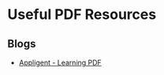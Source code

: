# Useful PDF Resources

## Blogs

- [Appligent - Learning PDF](https://labs.appligent.com/pdfblog/category/learning-pdf/)
